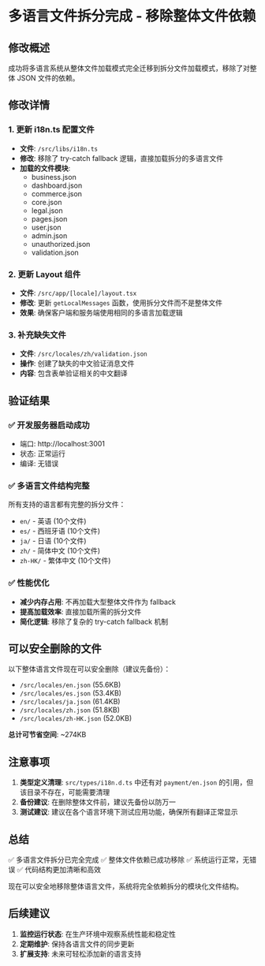 # 多语言文件拆分完成 - 移除整体文件依赖

## 修改概述

成功将多语言系统从整体文件加载模式完全迁移到拆分文件加载模式，移除了对整体 JSON 文件的依赖。

## 修改详情

### 1. 更新 i18n.ts 配置文件
- **文件**: `/src/libs/i18n.ts`
- **修改**: 移除了 try-catch fallback 逻辑，直接加载拆分的多语言文件
- **加载的文件模块**:
  - business.json
  - dashboard.json
  - commerce.json
  - core.json
  - legal.json
  - pages.json
  - user.json
  - admin.json
  - unauthorized.json
  - validation.json

### 2. 更新 Layout 组件
- **文件**: `/src/app/[locale]/layout.tsx`
- **修改**: 更新 `getLocalMessages` 函数，使用拆分文件而不是整体文件
- **效果**: 确保客户端和服务端使用相同的多语言加载逻辑

### 3. 补充缺失文件
- **文件**: `/src/locales/zh/validation.json`
- **操作**: 创建了缺失的中文验证消息文件
- **内容**: 包含表单验证相关的中文翻译

## 验证结果

### ✅ 开发服务器启动成功
- 端口: http://localhost:3001
- 状态: 正常运行
- 编译: 无错误

### ✅ 多语言文件结构完整
所有支持的语言都有完整的拆分文件：
- `en/` - 英语 (10个文件)
- `es/` - 西班牙语 (10个文件)
- `ja/` - 日语 (10个文件)
- `zh/` - 简体中文 (10个文件)
- `zh-HK/` - 繁体中文 (10个文件)

### ✅ 性能优化
- **减少内存占用**: 不再加载大型整体文件作为 fallback
- **提高加载效率**: 直接加载所需的拆分文件
- **简化逻辑**: 移除了复杂的 try-catch fallback 机制

## 可以安全删除的文件

以下整体语言文件现在可以安全删除（建议先备份）：
- `/src/locales/en.json` (55.6KB)
- `/src/locales/es.json` (53.4KB)
- `/src/locales/ja.json` (61.4KB)
- `/src/locales/zh.json` (51.8KB)
- `/src/locales/zh-HK.json` (52.0KB)

**总计可节省空间**: ~274KB

## 注意事项

1. **类型定义清理**: `src/types/i18n.d.ts` 中还有对 `payment/en.json` 的引用，但该目录不存在，可能需要清理
2. **备份建议**: 在删除整体文件前，建议先备份以防万一
3. **测试建议**: 建议在各个语言环境下测试应用功能，确保所有翻译正常显示

## 总结

✅ 多语言文件拆分已完全完成
✅ 整体文件依赖已成功移除
✅ 系统运行正常，无错误
✅ 代码结构更加清晰和高效

现在可以安全地移除整体语言文件，系统将完全依赖拆分的模块化文件结构。

## 后续建议

1. **监控运行状态**: 在生产环境中观察系统性能和稳定性
2. **定期维护**: 保持各语言文件的同步更新
3. **扩展支持**: 未来可轻松添加新的语言支持
